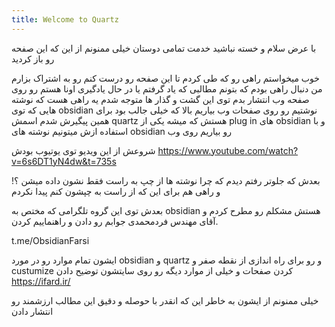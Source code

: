 ```yaml
---
title: Welcome to Quartz
---
```


با عرض سلام و خسته نباشید خدمت تمامی دوستان 
خیلی ممنونم از این که این صفحه رو باز کردید 

خوب میخواستم راهی رو که طی کردم تا این صفحه رو درست کنم رو به اشتراک بزارم 
من دنبال راهی بودم که بتونم مطالبی که یاد گرفتم یا در حال یادگیری اونا هستم رو روی صفحه وب انتشار بدم توی این گشت و گذار ها متوجه شدم یه راهی هست که نوشته هایی که توی obsidian نوشتیم رو روی صفحات وب بیاریم بالا که خیلی جالب بود برای همین پیگیرش شدم 
اسمش quartz هستش که میشه یکی از plug in های obsidian و با استفاده ازش میتونیم نوشته های obsidian رو بیاریم روی وب 

شروعش از این ویدیو توی یوتیوب بودش 
https://www.youtube.com/watch?v=6s6DT1yN4dw&t=735s

بعدش که جلوتر رفتم دیدم که چرا نوشته ها از چپ به راست فقط نشون داده میشن ؟! و راهی هم برای این که از راست به چپشون کنم پیدا نکردم 

بعدش توی این گروه تلگرامی که مختص به obsidian هستش مشکلم رو مطرح کردم و آقای مهندس فردمحمدی جوابم رو دادن و راهنماییم کردن.

t.me/ObsidianFarsi

ایشون تمام موارد رو در مورد obsidian و quartz و رو برای راه اندازی از نقطه صفر و custumize کردن صفحات و خیلی از موارد دیگه رو روی سایتشون توضیح دادن 
https://ifard.ir/

خیلی ممنونم از ایشون به خاطر این که انقدر با حوصله و دقیق این مطالب ارزشمند رو انتشار دادن 


